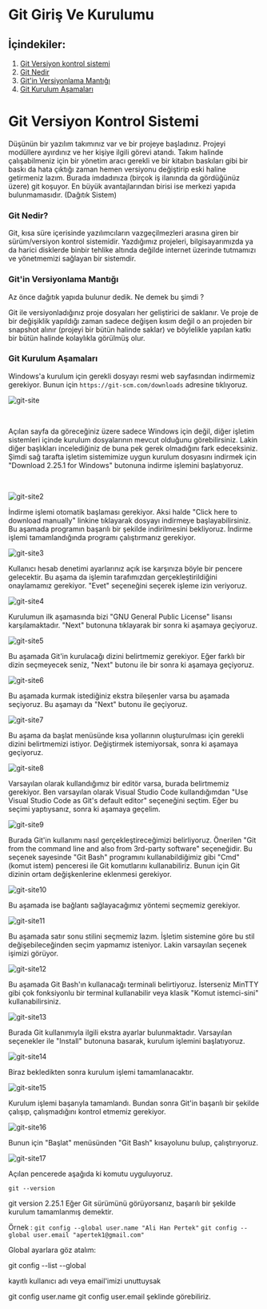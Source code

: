 # Git Giriş Ve Kurulumu

## İçindekiler:

1. [Git Versiyon kontrol sistemi](#git-versiyon-kontrol)
2. [Git Nedir](#git-nedir)
3. [Git'in Versiyonlama Mantığı](#git-mantık)
4. [Git Kurulum Aşamaları](#git-kurulum)

<h3 id="git-versiyon-kontrol"></h3>

# Git Versiyon Kontrol Sistemi

Düşünün bir yazılım takımınız var ve bir projeye başladınız. Projeyi modüllere ayırdınız ve her kişiye ilgili görevi atandı. Takım halinde çalışabilmeniz için bir yönetim aracı gerekli ve bir kitabın baskıları gibi bir baskı da hata çıktığı zaman hemen versiyonu değiştirip eski haline getirmeniz lazım. Burada imdadınıza (birçok iş ilanında da gördüğünüz üzere) git koşuyor. En büyük avantajlarından birisi ise merkezi yapıda bulunmamasıdır. (Dağıtık Sistem)

 <h3 id="git-nedir"></h3>

### Git Nedir?

Git, kısa süre içerisinde yazılımcıların vazgeçilmezleri arasına giren bir sürüm/versiyon kontrol sistemidir. Yazdığımız projeleri, bilgisayarımızda ya da harici disklerde binbir tehlike altında değilde internet üzerinde tutmamızı ve yönetmemizi sağlayan bir sistemdir.

<h3 id="git-mantık"></h3>

### Git'in Versiyonlama Mantığı

Az önce dağıtık yapıda bulunur dedik. Ne demek bu şimdi ?

Git ile versiyonladığınız proje dosyaları her geliştirici de saklanır. Ve proje de bir değişiklik yapıldığı zaman sadece değişen kısım değil o an projeden bir snapshot alınır (projeyi bir bütün halinde saklar) ve böylelikle yapılan katkı bir bütün halinde kolaylıkla görülmüş olur.

<h3 id="git-kurulum"></h3>

### Git Kurulum Aşamaları

Windows'a kurulum için gerekli dosyayı resmi web sayfasından indirmemiz gerekiyor.
Bunun için `https://git-scm.com/downloads` adresine tıklıyoruz.

![git-site](https://1.bp.blogspot.com/-PcOj171mmEE/XnGpJQd_obI/AAAAAAAAHoE/-wTtwvyT7GMGtSY9DDbPANU1b0Jy77psACLcBGAsYHQ/s640/git-windows-setup-01.png)

<br>

Açılan sayfa da göreceğiniz üzere sadece Windows için değil, diğer işletim sistemleri içinde kurulum dosyalarının mevcut olduğunu görebilirsiniz. Lakin diğer başlıkları incelediğiniz de buna pek gerek olmadığını fark edeceksiniz.
Şimdi sağ tarafta işletim sistemimize uygun kurulum dosyasını indirmek için "Download 2.25.1 for Windows" butonuna indirme işlemini başlatıyoruz.

<br>

![git-site2](https://1.bp.blogspot.com/-LkzHjSK78Ck/XnGpJY9A5TI/AAAAAAAAHoA/0s7ubsy38XkmCm2tljPx8PuONkXlt4MdgCLcBGAsYHQ/s1600/git-windows-setup-02.png)

İndirme işlemi otomatik başlaması gerekiyor. Aksi halde "Click here to download manually" linkine tıklayarak dosyayı indirmeye başlayabilirsiniz. Bu aşamada programın başarılı bir şekilde indirilmesini bekliyoruz. İndirme işlemi tamamlandığında programı çalıştırmanız gerekiyor.
<br>

![git-site3](https://1.bp.blogspot.com/-ZYB5h6MNRk0/XnGpIyaU0CI/AAAAAAAAHn8/RVplTCX2cGw2K-PIe9yh3ufvl-Ld-byQwCLcBGAsYHQ/s1600/git-windows-setup-03.png)
<br>

Kullanıcı hesab denetimi ayarlarınız açık ise karşınıza böyle bir pencere gelecektir. Bu aşama da işlemin tarafımızdan gerçekleştirildiğini onaylamamız gerekiyor. "Evet" seçeneğini seçerek işleme izin veriyoruz.
<br>

![git-site4](https://1.bp.blogspot.com/-Dbzp9PHKNBU/XnGpJhoIOyI/AAAAAAAAHoI/SeaNL1kiAF87tN8Vyhcm3z0HUzPZQGlBgCLcBGAsYHQ/s400/git-windows-setup-04.png)

Kurulumun ilk aşamasında bizi "GNU General Public License" lisansı karşılamaktadır. "Next" butonuna tıklayarak bir sonra ki aşamaya geçiyoruz.

![git-site5](https://1.bp.blogspot.com/-1VQ_J4Sa9Gw/XnGpKOOtrMI/AAAAAAAAHoM/xorby-STfbgtGKoE90jMXQvC0J75VcW1ACLcBGAsYHQ/s400/git-windows-setup-05.png)

Bu aşamada Git'in kurulacağı dizini belirtmemiz gerekiyor. Eğer farklı bir dizin seçmeyecek seniz, "Next" butonu ile bir sonra ki aşamaya geçiyoruz.

![git-site6](https://1.bp.blogspot.com/-RcPQrORH8-8/XnGpKegi1DI/AAAAAAAAHoQ/sJq8IuCFquUskhelLjVX6TplnYllXPoPACLcBGAsYHQ/s400/git-windows-setup-06.png)

Bu aşamada kurmak istediğiniz ekstra bileşenler varsa bu aşamada seçiyoruz. Bu aşamayı da "Next" butonu ile geçiyoruz.

![git-site7](https://1.bp.blogspot.com/-0RJncDfd9Y0/XnGpKkQbXGI/AAAAAAAAHoU/rnW1hYuvVOwRaJbFjmIUe9YykzpQw6NXwCLcBGAsYHQ/s400/git-windows-setup-07.png)

Bu aşama da başlat menüsünde kısa yollarının oluşturulması için gerekli dizini belirtmemizi istiyor. Değiştirmek istemiyorsak, sonra ki aşamaya geçiyoruz.

![git-site8](https://1.bp.blogspot.com/-fZ9FkuGDmh0/XnGpK8Ee83I/AAAAAAAAHoY/hyVbOJXvrv8T7AR60KrU91GmBdUZdYv9QCLcBGAsYHQ/s400/git-windows-setup-08.png)

Varsayılan olarak kullandığımız bir editör varsa, burada belirtmemiz gerekiyor. Ben varsayılan olarak Visual Studio Code kullandığımdan "Use Visual Studio Code as Git's default editor" seçeneğini seçtim. Eğer bu seçimi yaptıysanız, sonra ki aşamaya geçelim.

![git-site9](https://1.bp.blogspot.com/-0jwIuJx8kHA/XnGpLB6eERI/AAAAAAAAHoc/iC24b6H5dAYYKozGG1NCcA1UWQjKHkC7ACLcBGAsYHQ/s400/git-windows-setup-09.png)

Burada Git'in kullanımı nasıl gerçekleştireceğimizi belirliyoruz. Önerilen "Git from the command line and also from 3rd-party software" seçeneğidir. Bu seçenek sayesinde "Git Bash" programını kullanabildiğimiz gibi "Cmd" (komut istem) penceresi ile Git komutlarını kullanabiliriz. Bunun için Git dizinin ortam değişkenlerine eklenmesi gerekiyor.

![git-site10](https://1.bp.blogspot.com/-T3G5oOGhvrA/XnGpLa3h7_I/AAAAAAAAHog/-nUANLb1GCYaRjjTA74rN30l3jTkGDzvQCLcBGAsYHQ/s400/git-windows-setup-10.png)

Bu aşamada ise bağlantı sağlayacağımız yöntemi seçmemiz gerekiyor.

![git-site11](https://1.bp.blogspot.com/-DQKcKtr1mTs/XnGpLkSz6rI/AAAAAAAAHok/qxn-RMOyB5kFnnyYQXpHpll5LWdx88ojQCLcBGAsYHQ/s400/git-windows-setup-11.png)

Bu aşamada satır sonu stilini seçmemiz lazım. İşletim sistemine göre bu stil değişebileceğinden seçim yapmamız isteniyor. Lakin varsayılan seçenek işimizi görüyor.

![git-site12](https://1.bp.blogspot.com/-jKMLN3vYGuI/XnGpL8m9ikI/AAAAAAAAHoo/n4liUYJyhLY1kwNusVgBK6qmo7tqAELogCLcBGAsYHQ/s400/git-windows-setup-12.png)

Bu aşamada Git Bash'ın kullanacağı terminali belirtiyoruz. İsterseniz MinTTY gibi çok fonksiyonlu bir terminal kullanabilir veya klasik "Komut istemci-sini" kullanabilirsiniz.

![git-site13](https://1.bp.blogspot.com/-JlLXbbUl8-E/XnGpMD6_nfI/AAAAAAAAHos/NLtrc-rwRyM7xLhNtu2XTtfPi2oPCrE1ACLcBGAsYHQ/s400/git-windows-setup-13.png)

Burada Git kullanımıyla ilgili ekstra ayarlar bulunmaktadır. Varsayılan seçenekler ile "Install" butonuna basarak, kurulum işlemini başlatıyoruz.

![git-site14](https://1.bp.blogspot.com/-xutkf069C_0/XnGpMcL_kWI/AAAAAAAAHow/VUg9pMwnjqkk37rJXCX6ubOCxpSoXQ3XACLcBGAsYHQ/s400/git-windows-setup-14.png)

Biraz bekledikten sonra kurulum işlemi tamamlanacaktır.

![git-site15](https://1.bp.blogspot.com/-c5uxUpG7uhg/XnGpMWZrqvI/AAAAAAAAHo0/xroVB5vaWW8jbMDtBPaTcahUse9k5OZLQCLcBGAsYHQ/s400/git-windows-setup-15.png)

Kurulum işlemi başarıyla tamamlandı. Bundan sonra Git'in başarılı bir şekilde çalışıp, çalışmadığını kontrol etmemiz gerekiyor.

![git-site16](https://1.bp.blogspot.com/-5fstVklgvAM/XnGpNAiey5I/AAAAAAAAHo8/3vPtFITSmuYtthAJX9HKtAj2-dbWsD0oACLcBGAsYHQ/s400/git-windows-setup-16.png)

Bunun için "Başlat" menüsünden "Git Bash" kısayolunu bulup, çalıştırıyoruz.

![git-site17](https://1.bp.blogspot.com/-LPsRpfaUpvg/XnGpNGJ_vmI/AAAAAAAAHo4/O6yeDoCYnxo-mrBEpLjeAAYMVtKk4aA4ACLcBGAsYHQ/s640/git-windows-setup-17.png)

Açılan pencerede aşağıda ki komutu uyguluyoruz.

`git --version`

git version 2.25.1
Eğer Git sürümünü görüyorsanız, başarılı bir şekilde kurulum tamamlanmış demektir.

Örnek :
`git config --global user.name "Ali Han Pertek"`
`git config --global user.email "apertek1@gmail.com"`

Global ayarlara göz atalım:

git config --list --global

kayıtlı kullanıcı adı veya email'imizi unuttuysak

git config user.name
git config user.email
şeklinde görebiliriz.
